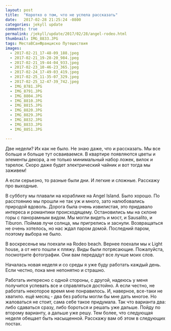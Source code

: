 ```yaml
---
layout: post
title:  "Коротко о том, что не успела рассказать"
date:   2017-02-28 21:25:24 -0800
categories: jekyll update
comments: true
permalink: /jekyll/update/2017/02/28/angel-rodeo.html
thumbnail: IMG_8833.JPG
tags: МестаВСанФранциско Путешествия
images:
  - 2017-02-21_17-48-09_188.jpeg
  - 2017-02-21_19-28-20_984.jpeg
  - 2017-02-21_19-44-04_933.jpeg
  - 2017-02-23_10-46-23_365.jpeg
  - 2017-02-24_17-49-03_419.jpeg
  - 2017-02-25_11-35-07_329.jpeg
  - 2017-02-25_12-47-39_742.jpeg
  - IMG_8781.JPG
  - IMG_8791.JPG
  - IMG_8804.JPG
  - IMG_8810.JPG
  - IMG_8815.JPG
  - IMG_8820.JPG
  - IMG_8829.JPG
  - IMG_8832.JPG
  - IMG_8833.JPG
  - IMG_8851.JPG

---
```


Две недели? Их как не было. Не знаю даже, что и рассказать.
Мы все больше и больше тут осваиваемся. В квартире появляются цветы и элементы декора, а не только минимальный набор ложек, вилок и тарелок. Скоро даже будет электрический чайник и вот тогда мы заживем!
<!--separate-->
А если серьезно, то разные были дни. И легкие и сложные. Расскажу про выходные.

В субботу мы плавали на кораблике на Angel Island. Было хорошо. По расстоянию мы прошли не так уж и много, зато налюбовались природой вдоволь. Дорога была очень извилистая, это придавало интереса и романтики происходящему. Остановились мы на склоне горы с панорамным видом. Мы могли видеть и мост, и Sausalito, и Tiburon. Поймав лучи солнца, мы пригрелись и заснули. Возвращаться не очень хотелось, но нас ждал паром домой. Последний паром, поэтому выбора не было.

В воскресенье мы поехали на Rodeo beach. Вернее поехали мы к Light house, а от него пошли к пляжу. Виды были потрясающие. Пожалуйста, посмотрите фотографии. Они вам передадут все лучше моих слов.

Началась новая неделя и со среды я уже буду работать каждый день. Если честно, пока мне непонятно и страшно.

Работать интересно с одной стороны, с другой, надеюсь у меня получится успевать все и справляться достойно. А если честно, не работать некоторое время мне понравилось. И, наверное, все-таки не хватило. ещё месяц - два без работы могли бы мне дать многое. Но жаловаться не стоит, сама себе такое придумала. Так что варианта два: либо сдаваться сразу, либо бороться и решать уже дальше. Пойду по второму варианту, а дальше уже решу. Тем более, что следующая неделя обещает быть насыщенной. Расскажу вам об этом в следующих постах.